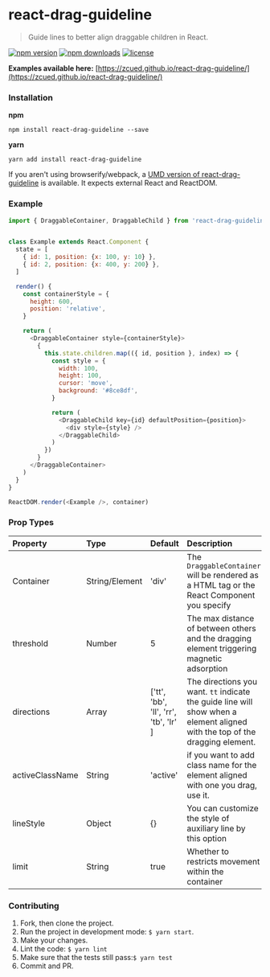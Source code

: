 # react-drag-guideline
> Guide lines to better align draggable children in React.

[![npm version](https://img.shields.io/npm/v/react-drag-guideline.svg)](https://www.npmjs.com/package/react-drag-guideline)
[![npm downloads](https://img.shields.io/npm/dt/react-drag-guideline.svg)](https://www.npmjs.com/package/react-drag-guideline)
[![license](https://img.shields.io/npm/l/react-drag-guideline.svg)](https://github.com/zcued/react-drag-guideline/blob/master/LICENSE)


 **Examples available here:** [https://zcued.github.io/react-drag-guideline/](https://zcued.github.io/react-drag-guideline/)


### Installation
**npm**
```
npm install react-drag-guideline --save
```
**yarn**
```
yarn add install react-drag-guideline
```
If you aren't using browserify/webpack, a [UMD version of react-drag-guideline](https://github.com/zcued/react-drag-guideline/tree/master/dist) is available. It expects external React and ReactDOM.

### Example
```js
import { DraggableContainer, DraggableChild } from 'react-drag-guideline'


class Example extends React.Component {
  state = [
    { id: 1, position: {x: 100, y: 10} },
    { id: 2, position: {x: 400, y: 200} },
  ]

  render() {
    const containerStyle = {
      height: 600,
      position: 'relative',
    }

    return (
      <DraggableContainer style={containerStyle}>
        {
          this.state.children.map(({ id, position }, index) => {
            const style = {
              width: 100,
              height: 100,
              cursor: 'move',
              background: '#8ce8df',
            }

            return (
              <DraggableChild key={id} defaultPosition={position}>
                <div style={style} />
              </DraggableChild>
            )
          })
        }
      </DraggableContainer>
    )
  }
}

ReactDOM.render(<Example />, container)
```

### Prop Types
| Property | Type | Default | Description |
| :-- | :-- | :-- | :-- |
| Container | String/Element | 'div' | The `DraggableContainer` will be rendered as a HTML tag or the React Component you specify |
| threshold | Number | 5 | The max distance of between others and the dragging element triggering magnetic adsorption |
| directions | Array | ['tt', 'bb', 'll', 'rr', 'tb', 'lr' ] | The directions you want. `tt` indicate the guide line will show when a element aligned with the top of the dragging element. |
| activeClassName | String | 'active' | if you want to add class name for the element aligned with one you drag, use it.|
| lineStyle | Object | {} | You can customize the style of auxiliary line by this option |
| limit | String | true | Whether to restricts movement within the container |

### Contributing
1. Fork, then clone the project.
2. Run the project in development mode: `$ yarn start`.
3. Make your changes.
4. Lint the code: `$ yarn lint`
5. Make sure that the tests still pass:`$ yarn test`
6. Commit and PR.
